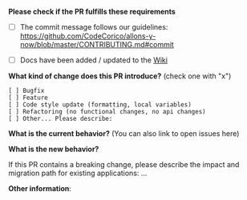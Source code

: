 **Please check if the PR fulfills these requirements**
- [ ] The commit message follows our guidelines: https://github.com/CodeCorico/allons-y-now/blob/master/CONTRIBUTING.md#commit
- [ ] Docs have been added / updated to the [Wiki](http://allons-y.io/wiki)


**What kind of change does this PR introduce?** (check one with "x")
```
[ ] Bugfix
[ ] Feature
[ ] Code style update (formatting, local variables)
[ ] Refactoring (no functional changes, no api changes)
[ ] Other... Please describe:
```

**What is the current behavior?** (You can also link to open issues here)



**What is the new behavior?**



If this PR contains a breaking change, please describe the impact and migration path for existing applications: ...


**Other information**:
